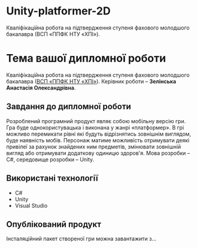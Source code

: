 # Unity-platformer-2D
Кваліфікаційна робота на підтвердження ступеня фахового молодшого бакалавра (ВСП «ППФК НТУ «ХПІ»).
# Тема вашої дипломної роботи
Кваліфікаційна робота на підтвердження ступеня фахового молодшого
бакалавра ([ВСП «ППФК НТУ «ХПІ»](http://polytechnic.poltava.ua)). Керівник
роботи – **Зелінська Анастасія Олександрівна**.
## Завдання до дипломної роботи
Розроблений програмний продукт являє собою мобільну версію гри. Гра буде однокористувацька і виконана у жанрі «платформер». В грі можливо перемикати  рівні які будуть відрізнятись зовнішнім виглядом, буде  наявність мобів. Персонаж матиме можливість отримувати деякі привілеї за рахунок знайдених ним предметів, змінювати зовнішній вигляд або отримувати додаткову одиницю здоров'я. Мова розробки – C#, середовище розробки – Unity.
## Використані технології
* С#
* Unity
* Visual Studio
## Опублікований продукт
Інсталяційний пакет створеної гри можна завантажити з...
